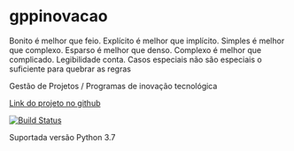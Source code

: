 # gppinovacao
Bonito é melhor que feio. Explícito é melhor que implícito. Simples é melhor que complexo.
Esparso é melhor que denso. Complexo é melhor que complicado. Legibilidade conta. 
Casos especiais não são especiais o suficiente para quebrar as regras

Gestão de Projetos / Programas de inovação tecnológica

[Link do projeto no github](https://github.com/ogpgit/gppinovacao)


[![Build Status](https://travis-ci.org/ogpgit/gppinovacao.svg?branch=master)](https://travis-ci.org/ogpgit/gppinovacao)

Suportada versão Python 3.7
